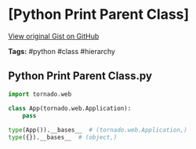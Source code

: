 # [Python Print Parent Class] 

[View original Gist on GitHub](https://gist.github.com/Integralist/b42349c1f20782484d837118f9fb7ad8)

**Tags:** #python #class #hierarchy

## Python Print Parent Class.py

```python
import tornado.web

class App(tornado.web.Application):
	pass
    
type(App()).__bases__  # (tornado.web.Application,)
type({}).__bases__  # (object,)
```

